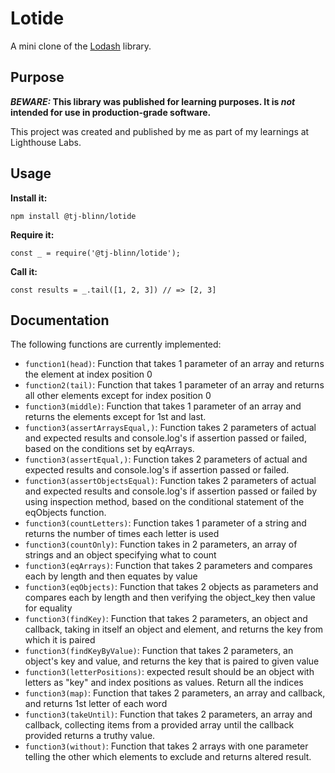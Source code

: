 # Lotide

A mini clone of the [Lodash](https://lodash.com) library.

## Purpose

**_BEWARE:_ This library was published for learning purposes. It is _not_ intended for use in production-grade software.**

This project was created and published by me as part of my learnings at Lighthouse Labs.

## Usage

**Install it:**

`npm install @tj-blinn/lotide`

**Require it:**

`const _ = require('@tj-blinn/lotide');`

**Call it:**

`const results = _.tail([1, 2, 3]) // => [2, 3]`

## Documentation

The following functions are currently implemented:

- `function1(head)`: Function that takes 1 parameter of an array and returns the element at index position 0
- `function2(tail)`: Function that takes 1 parameter of an array and returns all other elements except for index position 0
- `function3(middle)`: Function that takes 1 parameter of an array and returns the elements except for 1st and last.
- `function3(assertArraysEqual,)`: Function takes 2 parameters of actual and expected results and console.log's if assertion passed or failed, based on the conditions set by eqArrays.
- `function3(assertEqual,)`: Function takes 2 parameters of actual and expected results and console.log's if assertion passed or failed.
- `function3(assertObjectsEqual)`: Function takes 2 parameters of actual and expected results and console.log's if assertion passed or failed by using inspection method, based on the conditional statement of the eqObjects function.
- `function3(countLetters)`: Function takes 1 parameter of a string and returns the number of times each letter is used
- `function3(countOnly)`: Function takes in 2 parameters, an array of strings and an object specifying what to count
- `function3(eqArrays)`: Function that takes 2 parameters and compares each by length and then equates by value
- `function3(eqObjects)`: Function that takes 2 objects as parameters and compares each by length and then verifying the object_key then value for equality
- `function3(findKey)`: Function that takes 2 parameters, an object and callback, taking in itself an object and element, and returns the key from which it is paired
- `function3(findKeyByValue)`: Function that takes 2 parameters, an object's key and value, and returns the key that is paired to given value
- `function3(letterPositions)`: expected result should be an object with letters as "key" and index positions as values. Return all the indices
- `function3(map)`: Function that takes 2 parameters, an array and callback, and returns 1st letter of each word
- `function3(takeUntil)`: Function that takes 2 parameters, an array and callback, collecting items from a provided array until the callback provided returns a truthy value.
- `function3(without)`: Function that takes 2 arrays with one parameter telling the other which elements to exclude and returns altered result.
